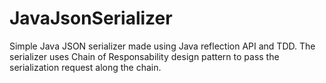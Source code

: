 # JavaJsonSerializer
Simple Java JSON serializer made using Java reflection API and TDD.
The serializer uses Chain of Responsability design pattern to pass the serialization request along the chain.
